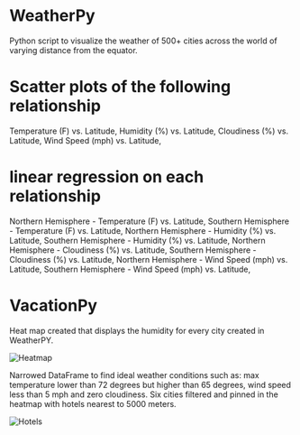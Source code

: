 # WeatherPy
Python script to visualize the weather of 500+ cities across the world of varying distance from the equator. 

# Scatter plots of the following relationship
Temperature (F) vs. Latitude, 
Humidity (%) vs. Latitude, 
Cloudiness (%) vs. Latitude, 
Wind Speed (mph) vs. Latitude, 

# linear regression on each relationship
Northern Hemisphere - Temperature (F) vs. Latitude, 
Southern Hemisphere - Temperature (F) vs. Latitude, 
Northern Hemisphere - Humidity (%) vs. Latitude, 
Southern Hemisphere - Humidity (%) vs. Latitude, 
Northern Hemisphere - Cloudiness (%) vs. Latitude, 
Southern Hemisphere - Cloudiness (%) vs. Latitude, 
Northern Hemisphere - Wind Speed (mph) vs. Latitude, 
Southern Hemisphere - Wind Speed (mph) vs. Latitude, 

# VacationPy
Heat map created that displays the humidity for every city created in WeatherPY.

![Heatmap](https://user-images.githubusercontent.com/83611005/131520758-d668ee4b-493f-4829-b7fe-73a58f4f4611.png)

Narrowed DataFrame to find ideal weather conditions such as: max temperature lower than 72 degrees but higher than 65 degrees, wind speed less than 5 mph and zero cloudiness.  Six cities filtered and pinned in the heatmap with hotels nearest to 5000 meters.

![Hotels](https://user-images.githubusercontent.com/83611005/131520868-201a6c96-dd7e-43a8-ad59-798bb3050efe.png)


